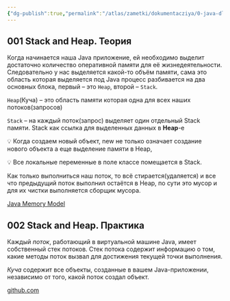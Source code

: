 ```yaml
---
{"dg-publish":true,"permalink":"/atlas/zametki/dokumentacziya/0-java-dlya-nachinayushhih-level-2/02-stack-and-heap/","tags":["Java"],"noteIcon":"","created":"2023-12-12T23:17:18.636+05:00","updated":"2025-04-07T02:07:51.309+05:00"}
---
```


## 001 Stack and Heap. Теория

Когда начинается наша Java приложение, ей необходимо выделит достаточно количество оперативной памяти для её жизнедеятельности. Следовательно у нас выделяется какой-то объём памяти, сама это область которая выделяется под Java процесс разбивается на два основных блока, первый – это `Heap`, второй – `Stack`.

`Heap`(Куча) – это область памяти которая одна для всех наших потоков(запросов)

`Stack` – на каждый поток(запрос) выделяет один отдельный Stack памяти. Stack как ссылка для выделенных данных в **Heap**-e

<aside> 💡 Когда создаем новый объект, new не только означает создание нового объекта а еще выделение памяти в Heap,

</aside>

💡 Все локальные переменные в поле классе помещается в Stack.

Как только выполниться наш поток, то всё стирается(удаляется) и все что предыдущий поток выполнил остаётся в Heap, по сути это мусор и для их чистки выполняется сборщик мусора.

[Java Memory Model](https://jenkov.com/tutorials/java-concurrency/java-memory-model.html)

## 002 Stack and Heap. Практика

Каждый *поток*, работающий в виртуальной машине Java, имеет собственный стек потоков. Стек потока содержит информацию о том, какие методы поток вызвал для достижения текущей точки выполнения.

*Куча* содержит все объекты, созданные в вашем Java-приложении, независимо от того, какой поток создал объект.

[github.com](https://github.com/dmdev2020/java-level2-starter/tree/lesson-8.2/src/com/dmdev/oop/lesson7)